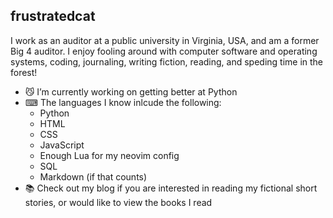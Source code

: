 ## frustratedcat

I work as an auditor at a public university in Virginia, USA, and am a former Big 4 auditor. I enjoy fooling around with computer software and operating systems, coding, journaling, writing fiction, reading, and speding time in the forest!

- 😼 I’m currently working on getting better at Python
- ⌨ The languages I know inlcude the following:
    - Python
    - HTML
    - CSS
    - JavaScript
    - Enough Lua for my neovim config
    - SQL
    - Markdown (if that counts)
- 📚 Check out my blog if you are interested in reading my fictional short stories, or would like to view the books I read
